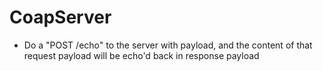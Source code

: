 
# CoapServer

* Do a "POST /echo" to the server with payload, and the content of that request payload will be echo'd back in response payload


